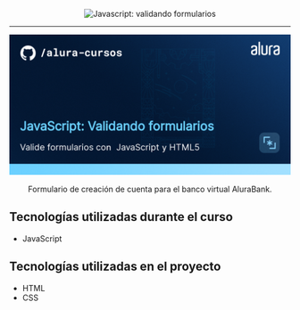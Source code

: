 <p align="center"> <img src="https://imgur.com/mIBmcEL.png" alt="Javascript: validando formularios"> </p>

<hr>

<p align="center"> <img src="img/68747470733a2f2f696d6775722e636f6d2f6d49426d63454c2e706e67.png" alt="Logo de Alura"> </p>
<p align="center">Formulario de creación de cuenta para el banco virtual AluraBank.</p>

## Tecnologías utilizadas durante el curso
* JavaScript

## Tecnologías utilizadas en el proyecto
* HTML
* CSS
